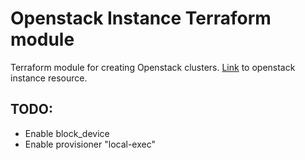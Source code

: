 # Openstack Instance Terraform module
Terraform module for creating Openstack clusters.
[Link](https://registry.terraform.io/providers/terraform-provider-openstack/openstack/latest/docs/resources/compute_instance_v2) to openstack instance resource.

## TODO:
- Enable block_device
- Enable provisioner "local-exec"


